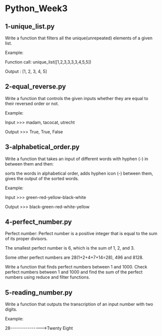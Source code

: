 # Python_Week3

## 1-unique_list.py
Write a function that filters all the unique(unrepeated) elements of a given list.

Example:

Function call: unique_list([1,2,3,3,3,3,4,5,5])

Output       : [1, 2, 3, 4, 5]

## 2-equal_reverse.py
Write a function that controls the given inputs whether they are equal to their reversed order or not.

Example:

Input  >>> madam, tacocat, utrecht 

Output >>> True, True, False

## 3-alphabetical_order.py
Write a function that takes an input of different words with hyphen (-) in between them and then:

sorts the words in alphabetical order, adds hyphen icon (-) between them, gives the output of the sorted words.

Example:

Input  >>> green-red-yellow-black-white

Output >>> black-green-red-white-yellow 

## 4-perfect_number.py
Perfect number: Perfect number is a positive integer that is equal to the sum of its proper divisors.

The smallest perfect number is 6, which is the sum of 1, 2, and 3.

Some other perfect numbers are 28(1+2+4+7+14=28), 496 and 8128.

Write a function that finds perfect numbers between 1 and 1000. Check perfect numbers between 1 and 1000 and find the sum of the perfect numbers using reduce and filter functions.

## 5-reading_number.py
Write a function that outputs the transcription of an input number with two digits.

Example:

28---------------->Twenty Eight